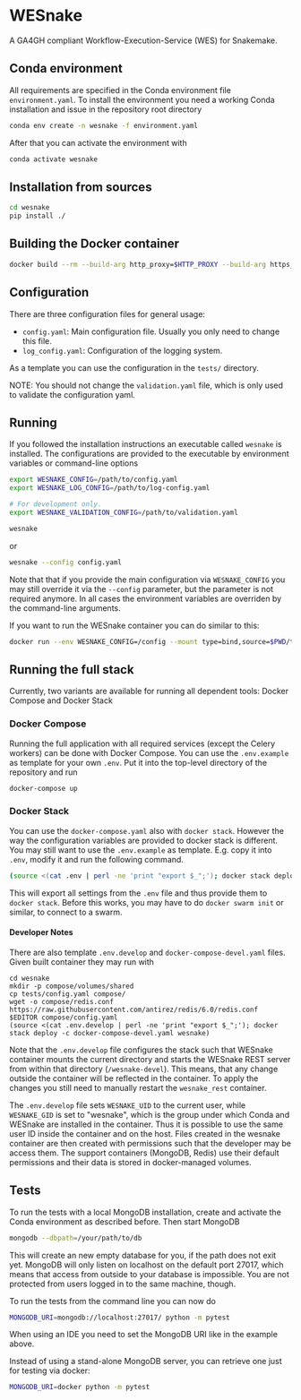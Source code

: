 # WESnake

A GA4GH compliant Workflow-Execution-Service (WES) for Snakemake.

## Conda environment

All requirements are specified in the Conda environment file `environment.yaml`. To install the environment you need a working Conda installation and issue in the repository root directory

```bash
conda env create -n wesnake -f environment.yaml
```

After that you can activate the environment with

```bash
conda activate wesnake
```

## Installation from sources

```bash
cd wesnake
pip install ./
```

## Building the Docker container

```bash
docker build --rm --build-arg http_proxy=$HTTP_PROXY --build-arg https_proxy=$HTTPS_PROXY -t wesnake:$version ./
```

## Configuration

There are three configuration files for general usage:

  * `config.yaml`: Main configuration file. Usually you only need to change this file.
  * `log_config.yaml`: Configuration of the logging system. 

As a template you can use the configuration in the `tests/` directory.

NOTE: You should not change the `validation.yaml` file, which is only used to validate the configuration yaml.

## Running

If you followed the installation instructions an executable called `wesnake` is installed. The configurations are provided to the executable by environment variables or command-line options

```bash
export WESNAKE_CONFIG=/path/to/config.yaml
export WESNAKE_LOG_CONFIG=/path/to/log-config.yaml

# For development only.
export WESNAKE_VALIDATION_CONFIG=/path/to/validation.yaml

wesnake
```

or

```bash
wesnake --config config.yaml
```

Note that that if you provide the main configuration via `WESNAKE_CONFIG` you may still override it via the `--config` parameter, but the parameter is not required anymore. In all cases the environment variables are overriden by the command-line arguments.

If you want to run the WESnake container you can do similar to this:

```bash
docker run --env WESNAKE_CONFIG=/config --mount type=bind,source=$PWD/tests/config.yaml,target=/config.yaml --user $UID:wesnake --rm wesnake:$version
```

## Running the full stack

Currently, two variants are available for running all dependent tools: Docker Compose and Docker Stack

### Docker Compose

Running the full application with all required services (except the Celery workers) can be done with Docker Compose. You can use the `.env.example` as template for your own `.env`. Put it into the top-level directory of the repository and run

```bash
docker-compose up
```

### Docker Stack

You can use the `docker-compose.yaml` also with `docker stack`. However the way the configuration variables are provided to docker stack is different. You may still want to use the `.env.example` as template. E.g. copy it into `.env`, modify it and run the following command.

```bash
(source <(cat .env | perl -ne 'print "export $_";'); docker stack deploy -c docker-compose.yaml wesnake)
```

This will export all settings from the `.env` file and thus provide them to `docker stack`. Before this works, you may have to do `docker swarm init` or similar, to connect to a swarm.

#### Developer Notes

There are also template `.env.develop` and `docker-compose-devel.yaml` files. Given built container they may run with

```
cd wesnake
mkdir -p compose/volumes/shared
cp tests/config.yaml compose/
wget -o compose/redis.conf https://raw.githubusercontent.com/antirez/redis/6.0/redis.conf
$EDITOR compose/config.yaml
(source <(cat .env.develop | perl -ne 'print "export $_";'); docker stack deploy -c docker-compose-devel.yaml wesnake)
```

Note that the `.env.develop` file configures the stack such that WESnake container mounts the current directory and starts the WESnake REST server from within that directory (`/wesnake-devel`). This means, that any change outside the container will be reflected in the container. To apply the changes you still need to manually restart the `wesnake_rest` container.

The `.env.develop` file sets `WESNAKE_UID` to the current user, while `WESNAKE_GID` is set to "wesnake", which is the group under which Conda and WESnake are installed in the container. Thus it is possible to use the same user ID inside the container and on the host. Files created in the wesnake container are then created with permissions such that the developer may be access them. The support containers (MongoDB, Redis) use their default permissions and their data is stored in docker-managed volumes.

## Tests

To run the tests with a local MongoDB installation, create and activate the Conda environment as described before. Then start MongoDB 

```bash
mongodb --dbpath=/your/path/to/db
```

This will create an new empty database for you, if the path does not exit yet. MongoDB will only listen on localhost on the default port 27017, which means that access from outside to your database is impossible. You are not protected from users logged in to the same machine, though.

To run the tests from the command line you can now do

```bash
MONGODB_URI=mongodb://localhost:27017/ python -m pytest
``` 

When using an IDE you need to set the MongoDB URI like in the example above. 

Instead of using a stand-alone MongoDB server, you can retrieve one just for testing via docker:

```bash
MONGODB_URI=docker python -m pytest
```
